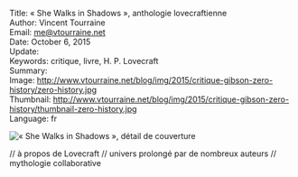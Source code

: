 Title:     « She Walks in Shadows », anthologie lovecraftienne  
Author:    Vincent Tourraine  
Email:     me@vtourraine.net  
Date:      October 6, 2015  
Update:    
Keywords:  critique, livre, H. P. Lovecraft  
Summary:   
Image:     http://www.vtourraine.net/blog/img/2015/critique-gibson-zero-history/zero-history.jpg  
Thumbnail: http://www.vtourraine.net/blog/img/2015/critique-gibson-zero-history/thumbnail-zero-history.jpg  
Language:  fr  

![« She Walks in Shadows », détail de couverture][cover header]

// à propos de Lovecraft
// univers prolongé par de nombreux auteurs
// mythologie collaborative

[innsmouth]: http://www.innsmouthfreepress.com/blog/books/she-walks-in-shadows/
[blog moreno-garcia]: http://www.silviamoreno-garcia.com/blog/she-walks-in-shadows-info-post/
[amazon]: http://www.amazon.com/dp/B014NLK4EI

[cover]: http://www.vtourraine.net/blog/img/2015/critique-she-walks-in-shadows/she-walks-in-shadow-cover.jpg
[cover header]: http://www.vtourraine.net/blog/img/2015/critique-she-walks-in-shadows/she-walks-in-shadow-head.jpg